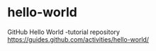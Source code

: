 # hello-world
GitHub Hello World -tutorial repository
https://guides.github.com/activities/hello-world/
